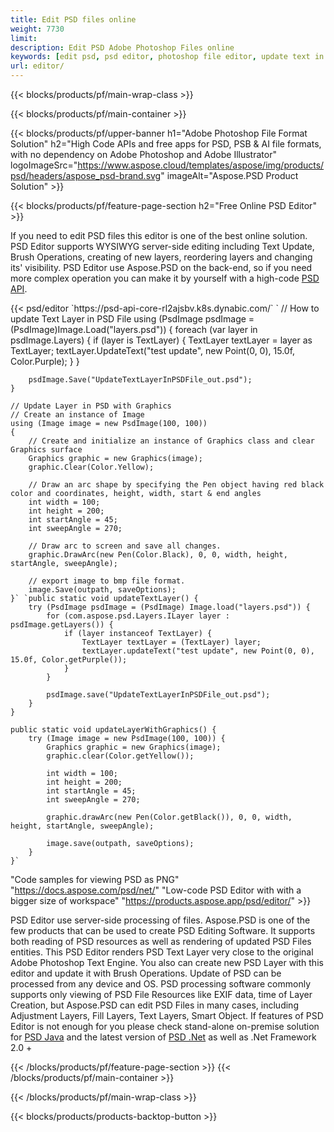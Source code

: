 ```yaml
---
title: Edit PSD files online
weight: 7730
limit: 
description: Edit PSD Adobe Photoshop Files online
keywords: [edit psd, psd editor, photoshop file editor, update text in psd, update psd]
url: editor/
---
```


{{< blocks/products/pf/main-wrap-class >}}


{{< blocks/products/pf/main-container >}}

{{< blocks/products/pf/upper-banner h1="Adobe Photoshop File Format Solution" h2="High Code APIs and free apps for PSD, PSB & AI file formats, with no dependency on Adobe Photoshop and Adobe Illustrator" logoImageSrc="https://www.aspose.cloud/templates/aspose/img/products/psd/headers/aspose_psd-brand.svg" imageAlt="Aspose.PSD Product Solution" >}}

{{< blocks/products/pf/feature-page-section h2="Free Online PSD Editor" >}}
<p>If you need to edit PSD files this editor is one of the best online solution. PSD Editor supports WYSIWYG server-side editing including Text Update, Brush Operations, creating of new layers, reordering layers and changing its' visibility. PSD Editor use Aspose.PSD on the back-end, so if you need more complex operation you can make it by yourself with a high-code <a href="/psd/{{< lang-code >}}">PSD API</a>.</p>
{{< psd/editor `https://psd-api-core-rl2ajsbv.k8s.dynabic.com/` 
`	// How to update Text Layer in PSD File
	using (PsdImage psdImage = (PsdImage)Image.Load("layers.psd"))
  	{
		foreach (var layer in psdImage.Layers)
		{
			if (layer is TextLayer)
			{
				TextLayer textLayer = layer as TextLayer;
				textLayer.UpdateText("test update", new Point(0, 0), 15.0f, Color.Purple);
			}
		}

		psdImage.Save("UpdateTextLayerInPSDFile_out.psd");
	}
	
	// Update Layer in PSD with Graphics
	// Create an instance of Image
	using (Image image = new PsdImage(100, 100))
	{
		// Create and initialize an instance of Graphics class and clear Graphics surface
		Graphics graphic = new Graphics(image);
		graphic.Clear(Color.Yellow);

		// Draw an arc shape by specifying the Pen object having red black color and coordinates, height, width, start & end angles                 
		int width = 100;
		int height = 200;
		int startAngle = 45;
		int sweepAngle = 270;

		// Draw arc to screen and save all changes.
		graphic.DrawArc(new Pen(Color.Black), 0, 0, width, height, startAngle, sweepAngle);

		// export image to bmp file format.
		image.Save(outpath, saveOptions);
	}` `public static void updateTextLayer() {
        try (PsdImage psdImage = (PsdImage) Image.load("layers.psd")) {
            for (com.aspose.psd.Layers.ILayer layer : psdImage.getLayers()) {
                if (layer instanceof TextLayer) {
                    TextLayer textLayer = (TextLayer) layer;
                    textLayer.updateText("test update", new Point(0, 0), 15.0f, Color.getPurple());
                }
            }

            psdImage.save("UpdateTextLayerInPSDFile_out.psd");
        }
    }

    public static void updateLayerWithGraphics() {
        try (Image image = new PsdImage(100, 100)) {
            Graphics graphic = new Graphics(image);
            graphic.clear(Color.getYellow());

            int width = 100;
            int height = 200;
            int startAngle = 45;
            int sweepAngle = 270;

            graphic.drawArc(new Pen(Color.getBlack()), 0, 0, width, height, startAngle, sweepAngle);

            image.save(outpath, saveOptions);
        }
    }` 
"Code samples for viewing PSD as PNG"  "https://docs.aspose.com/psd/net/" 
"Low-code PSD Editor with with a bigger size of workspace" "https://products.aspose.app/psd/editor/" >}}
<p>PSD Editor use server-side processing of files. Aspose.PSD is one of the few products that can be used to create PSD Editing Software. It supports both reading of PSD resources as well as rendering of updated PSD Files entities. This PSD Editor renders PSD Text Layer very close to the original Adobe Photoshop Text Engine. You also can create new PSD Layer with this editor and update it with Brush Operations. Update of PSD can be processed from any device and OS. PSD processing software commonly supports only viewing of PSD File Resources like EXIF data, time of Layer Creation, but Aspose.PSD can edit PSD Files in many cases, including Adjustment Layers, Fill Layers, Text Layers, Smart Object. If features of PSD Editor is not enough for you please check stand-alone on-premise solution for <a href="/psd/{{< lang-code >}}java">PSD Java</a> and the latest version of <a href="/psd/{{< lang-code >}}net">PSD .Net</a> as well as .Net Framework 2.0 +</p>

{{< /blocks/products/pf/feature-page-section >}}
{{< /blocks/products/pf/main-container >}}


{{< /blocks/products/pf/main-wrap-class >}}

{{< blocks/products/products-backtop-button >}}

